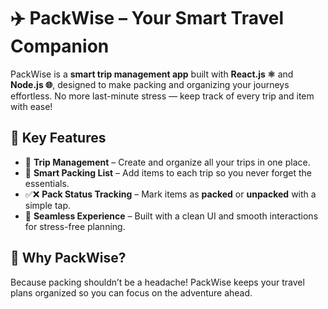 # ✈️ PackWise – Your Smart Travel Companion

PackWise is a **smart trip management app** built with **React.js ⚛️** and **Node.js 🌐**, designed to make packing and organizing your journeys effortless.
No more last-minute stress — keep track of every trip and item with ease!

## 🌟 Key Features

* 🧳 **Trip Management** – Create and organize all your trips in one place.
* 📝 **Smart Packing List** – Add items to each trip so you never forget the essentials.
* ✅❌ **Pack Status Tracking** – Mark items as **packed** or **unpacked** with a simple tap.
* 🔄 **Seamless Experience** – Built with a clean UI and smooth interactions for stress-free planning.

## 🚀 Why PackWise?

Because packing shouldn’t be a headache! PackWise keeps your travel plans organized so you can focus on the adventure ahead.
